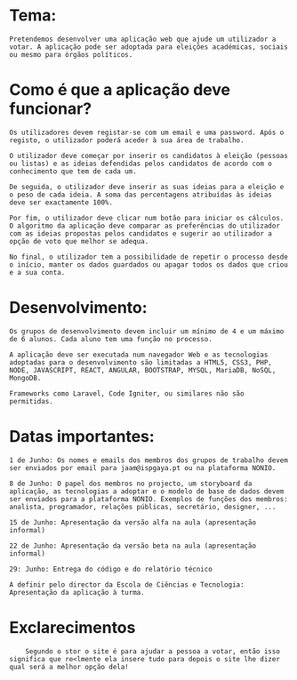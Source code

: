 # Tema:
    Pretendemos desenvolver uma aplicação web que ajude um utilizador a votar. A aplicação pode ser adoptada para eleições académicas, sociais ou mesmo para órgãos políticos.

# Como é que a aplicação deve funcionar?
    Os utilizadores devem registar-se com um email e uma password. Após o registo, o utilizador poderá aceder à sua área de trabalho.
    
    O utilizador deve começar por inserir os candidatos à eleição (pessoas ou listas) e as ideias defendidas pelos candidatos de acordo com o conhecimento que tem de cada um.
    
    De seguida, o utilizador deve inserir as suas ideias para a eleição e o peso de cada ideia. A soma das percentagens atribuídas às ideias deve ser exactamente 100%.
    
    Por fim, o utilizador deve clicar num botão para iniciar os cálculos. O algoritmo da aplicação deve comparar as preferências do utilizador com as ideias propostas pelos candidatos e sugerir ao utilizador a opção de voto que melhor se adequa.
    
    No final, o utilizador tem a possibilidade de repetir o processo desde o início, manter os dados guardados ou apagar todos os dados que criou e a sua conta.

# Desenvolvimento:
    Os grupos de desenvolvimento devem incluir um mínimo de 4 e um máximo de 6 alunos. Cada aluno tem uma função no processo.
    
    A aplicação deve ser executada num navegador Web e as tecnologias adoptadas para o desenvolvimento são limitadas a HTML5, CSS3, PHP, NODE, JAVASCRIPT, REACT, ANGULAR, BOOTSTRAP, MYSQL, MariaDB, NoSQL, MongoDB.
    
    Frameworks como Laravel, Code Igniter, ou similares não são permitidas.

# Datas importantes:

    1 de Junho: Os nomes e emails dos membros dos grupos de trabalho devem ser enviados por email para jaam@ispgaya.pt ou na plataforma NONIO.
    
    8 de Junho: O papel dos membros no projecto, um storyboard da aplicação, as tecnologias a adoptar e o modelo de base de dados devem ser enviados para a plataforma NONIO. Exemplos de funções dos membros: analista, programador, relações públicas, secretário, designer, ...
    
    15 de Junho: Apresentação da versão alfa na aula (apresentação informal)
    
    22 de Junho: Apresentação da versão beta na aula (apresentação informal)
    
    29: Junho: Entrega do código e do relatório técnico
    
    A definir pelo director da Escola de Ciências e Tecnologia: Apresentação da aplicação à turma.
    
# Exclarecimentos

        Segundo o stor o site é para ajudar a pessoa a votar, então isso significa que re<lmente ela insere tudo para depois o site lhe dizer qual será a melhor opção dela!
        
